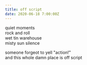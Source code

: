 ```yaml
---
title: off script
date: 2020-06-18 7:00:00Z
---
```

 
quiet moments  
rock and roll  
wet tin warehouse  
misty sun silence  

someone forgeot to yell "action!"  
and this whole damn place is off script
